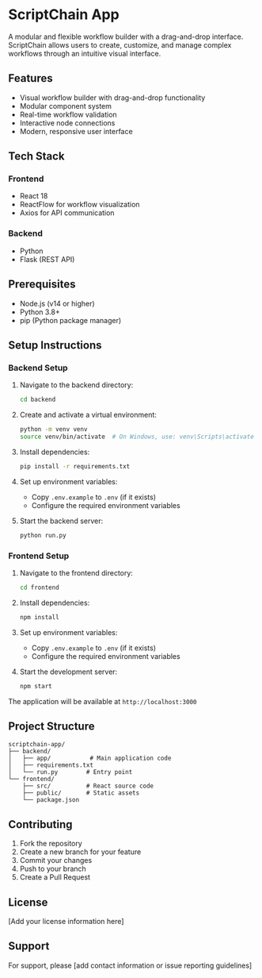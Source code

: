 # ScriptChain App

A modular and flexible workflow builder with a drag-and-drop interface. ScriptChain allows users to create, customize, and manage complex workflows through an intuitive visual interface.

## Features

- Visual workflow builder with drag-and-drop functionality
- Modular component system
- Real-time workflow validation
- Interactive node connections
- Modern, responsive user interface

## Tech Stack

### Frontend
- React 18
- ReactFlow for workflow visualization
- Axios for API communication

### Backend
- Python
- Flask (REST API)

## Prerequisites

- Node.js (v14 or higher)
- Python 3.8+
- pip (Python package manager)

## Setup Instructions

### Backend Setup

1. Navigate to the backend directory:
   ```bash
   cd backend
   ```

2. Create and activate a virtual environment:
   ```bash
   python -m venv venv
   source venv/bin/activate  # On Windows, use: venv\Scripts\activate
   ```

3. Install dependencies:
   ```bash
   pip install -r requirements.txt
   ```

4. Set up environment variables:
   - Copy `.env.example` to `.env` (if it exists)
   - Configure the required environment variables

5. Start the backend server:
   ```bash
   python run.py
   ```

### Frontend Setup

1. Navigate to the frontend directory:
   ```bash
   cd frontend
   ```

2. Install dependencies:
   ```bash
   npm install
   ```

3. Set up environment variables:
   - Copy `.env.example` to `.env` (if it exists)
   - Configure the required environment variables

4. Start the development server:
   ```bash
   npm start
   ```

The application will be available at `http://localhost:3000`

## Project Structure

```
scriptchain-app/
├── backend/
│   ├── app/           # Main application code
│   ├── requirements.txt
│   └── run.py        # Entry point
└── frontend/
    ├── src/          # React source code
    ├── public/       # Static assets
    └── package.json
```

## Contributing

1. Fork the repository
2. Create a new branch for your feature
3. Commit your changes
4. Push to your branch
5. Create a Pull Request

## License

[Add your license information here]

## Support

For support, please [add contact information or issue reporting guidelines]